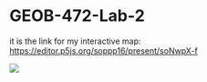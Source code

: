 # GEOB-472-Lab-2
it is the link for my interactive map: https://editor.p5js.org/soppp16/present/soNwpX-f

![](images/Screen%20Shot%20for%20hospital%20pop%20up.png)
